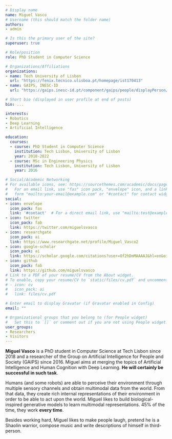 ```yaml
---
# Display name
name: Miguel Vasco
# Username (this should match the folder name)
authors:
- admin

# Is this the primary user of the site?
superuser: true

# Role/position
role: PhD Student in Computer Science

# Organizations/Affiliations
organizations:
- name: Tech University of Lisbon
  url: "https://fenix.tecnico.ulisboa.pt/homepage/ist170413"
- name: GAIPS, INESC-ID
  url: "https://gaips.inesc-id.pt/component/gaips/people/displayPerson/8/84"

# Short bio (displayed in user profile at end of posts)
bio: ...

interests:
- Robotics
- Deep Learning
- Artificial Intelligence

education:
  courses:
  - course: PhD Student in Computer Science
    institution: Tech Lisbon, University of Lisbon
    year: 2018-2022
  - course: MSc in Engineering Physics
    institution: Tech Lisbon, University of Lisbon
    year: 2016

# Social/Academic Networking
# For available icons, see: https://sourcethemes.com/academic/docs/page-builder/#icons
#   For an email link, use "fas" icon pack, "envelope" icon, and a link in the
#   form "mailto:your-email@example.com" or "#contact" for contact widget.
social:
- icon: envelope
  icon_pack: fas
  link: '#contact'  # For a direct email link, use "mailto:test@example.org".
- icon: twitter
  icon_pack: fab
  link: https://twitter.com/miguelsvasco
- icon: researchgate
  icon_pack: ai
  link: https://www.researchgate.net/profile/Miguel_Vasco2
- icon: google-scholar
  icon_pack: ai
  link: https://scholar.google.com/citations?user=Of2hDmMAAAAJ&hl=en&oi=ao
- icon: github
  icon_pack: fab
  link: https://github.com/miguelsvasco
# Link to a PDF of your resume/CV from the About widget.
# To enable, copy your resume/CV to `static/files/cv.pdf` and uncomment the lines below.
# - icon: cv
#   icon_pack: ai
#   link: files/cv.pdf

# Enter email to display Gravatar (if Gravatar enabled in Config)
email: ""

# Organizational groups that you belong to (for People widget)
#   Set this to `[]` or comment out if you are not using People widget.
user_groups:
- Researchers
- Visitors
---
```


**Miguel Vasco** is a PhD student in Computer Science at Tech Lisbon since 2018 and a researcher of the Group on Artificial Intelligence for People and Society (GAIPS) since 2016. Miguel aims at merging the topics of Artificial Intelligence and Human Cognition with Deep Learning. **He will certainly be successful in such task**.

Humans (and some robots) are able to perceive their environment through multiple sensory channels and obtain multimodal data from the world. From that data, they create rich internal representations of their environment in order to be able to act upon the world. Miguel likes to build biological-inspired generative models to learn multimodal representations. 45% of the time, they work **every time**.

Besides working hard, Miguel likes to make people laugh, pretend he is a Shaolin warrior, compose music and write descriptions of himself in third-person.
